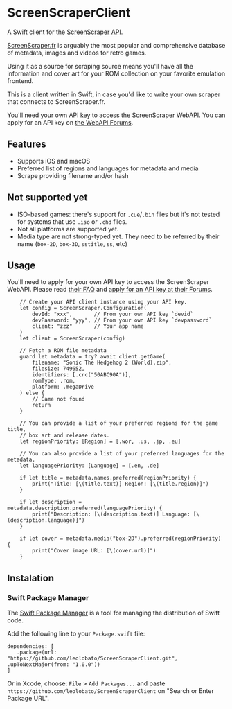 # ScreenScraperClient

A Swift client for the [ScreenScraper API](https://screenscraper.fr/webapi2.php).

[ScreenScraper.fr](https://screenscraper.fr) is arguably the most popular and comprehensive database of metadata, images and videos for retro games. 

Using it as a source for scraping source means you'll have all the information and cover art for your ROM collection on your favorite emulation frontend.

This is a client written in Swift, in case you'd like to write your own scraper that connects to ScreenScraper.fr.

You'll need your own API key to access the ScreenScraper WebAPI. You can apply for an API key on [the WebAPI Forums](https://www.screenscraper.fr/forumsujets.php?frub=12&numpage=0).

## Features

- Supports iOS and macOS
- Preferred list of regions and languages for metadata and media
- Scrape providing filename and/or hash

## Not supported yet

- ISO-based games: there's support for `.cue`/`.bin` files but it's not tested for systems that use `.iso` or `.chd` files.
- Not all platforms are supported yet.
- Media type are not strong-typed yet. They need to be referred by their name (`box-2D`, `box-3D`, `sstitle`, `ss`, etc)

## Usage

You'll need to apply for your own API key to access the ScreenScraper WebAPI. Please read [their FAQ](https://screenscraper.fr/faq.php) and [apply for an API key at their Forums](https://www.screenscraper.fr/forumsujets.php?frub=12&numpage=0).

```
    // Create your API client instance using your API key.
    let config = ScreenScraper.Configuration(
        devId: "xxx",       // From your own API key `devid`
        devPassword: "yyy", // From your own API key `devpassword`
        client: "zzz"       // Your app name
    )
    let client = ScreenScraper(config)

    // Fetch a ROM file metadata
    guard let metadata = try? await client.getGame(
        filename: "Sonic The Hedgehog 2 (World).zip",
        filesize: 749652,
        identifiers: [.crc("50ABC90A")],
        romType: .rom,
        platform: .megaDrive
    ) else {
        // Game not found
        return
    }

    // You can provide a list of your preferred regions for the game title,
    // box art and release dates.
    let regionPriority: [Region] = [.wor, .us, .jp, .eu]

    // You can also provide a list of your preferred languages for the metadata.
    let languagePriority: [Language] = [.en, .de]

    if let title = metadata.names.preferred(regionPriority) {
        print("Title: [\(title.text)] Region: [\(title.region)]")
    }
    
    if let description = metadata.description.preferred(languagePriority) {
        print("Description: [\(description.text)] Language: [\(description.language)]")
    }

    if let cover = metadata.media("box-2D").preferred(regionPriority) {
        print("Cover image URL: [\(cover.url)]")
    }

```

## Instalation

### Swift Package Manager

The [Swift Package Manager](https://www.swift.org/package-manager) is a tool for managing the distribution of Swift code.

Add the following line to your `Package.swift` file:

```
dependencies: [
   .package(url: "https://github.com/leolobato/ScreenScraperClient.git", .upToNextMajor(from: "1.0.0"))
] 
```

Or in Xcode, choose: `File` > `Add Packages...` and paste `https://github.com/leolobato/ScreenScraperClient` on "Search or Enter Package URL".